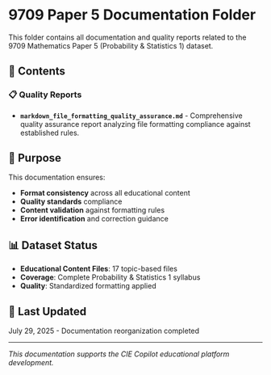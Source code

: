 # 9709 Paper 5 Documentation Folder

This folder contains all documentation and quality reports related to the 9709 Mathematics Paper 5 (Probability & Statistics 1) dataset.

## 📁 Contents

### 📋 Quality Reports
- **`markdown_file_formatting_quality_assurance.md`** - Comprehensive quality assurance report analyzing file formatting compliance against established rules.

## 🎯 Purpose

This documentation ensures:
- **Format consistency** across all educational content
- **Quality standards** compliance
- **Content validation** against formatting rules
- **Error identification** and correction guidance

## 📊 Dataset Status

- **Educational Content Files**: 17 topic-based files
- **Coverage**: Complete Probability & Statistics 1 syllabus
- **Quality**: Standardized formatting applied

## 📅 Last Updated
July 29, 2025 - Documentation reorganization completed

---
*This documentation supports the CIE Copilot educational platform development.*